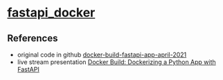 # [fastapi_docker](https://github.com/c-w-m/fastapi_docker)

## References

* original code in github [
docker-build-fastapi-app-april-2021](https://github.com/mikeckennedy/docker-build-fastapi-app-april-2021)
* live stream presentation [Docker Build: Dockerizing a Python App with FastAPI](https://www.youtube.com/watch?v=qQNGw_m8t0Y)
